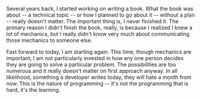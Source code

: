 <!--bl
(filemeta
    (title "Introduction"))
/bl-->

Several years back, I started working on writing a book. What the book was about -- a technical topic -- or how I planned to go about it -- without a plan -- really doesn't matter.  The important thing is, I never finished it. The primary reason I didn't finish the book, really, is because I realized I knew a lot of mechanics, but I really didn't know very much about communicating those mechanics to someone else.

Fast forward to today, I am starting again. This time, though mechanics are important, I am not particularly invested in how any one person decides they are going to solve a particular problem.  The possibilities are too numerous and it really doesn't matter on first approach anyway.  In all likelihood, something a developer writes today, they will hate a month from now.  This is the nature of programming -- it's not the programming that is hard, it's the learning.

<!--bl
(section "./chapters/sections/introduction/always-be-checking.md")
/bl-->